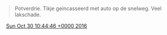 > Potverdrie\. Tikje geincasseerd met auto op de snelweg\. Veel lakschade\.

<img src="../../media/tweet.ico" width="12" /> [Sun Oct 30 10:44:46 +0000 2016](https://twitter.com/DromerDenker/status/792678624855855104)